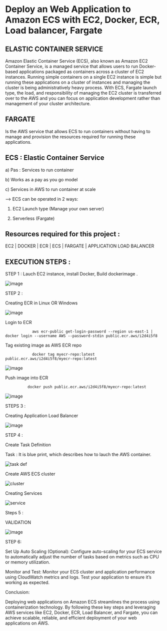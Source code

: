 # Deploy an Web Application to Amazon ECS with EC2, Docker, ECR, Load balancer, Fargate

ELASTIC CONTAINER SERVICE
----------
Amazon Elastic Container Service (ECS), also known as Amazon EC2 Container Service, is a managed service that allows users to run Docker-based applications packaged as containers across a cluster of EC2 instances. Running simple containers on a single EC2 instance is simple but running these applications on a cluster of instances and managing the cluster is being administratively heavy process. With ECS, Fargate launch type, the load, and responsibility of managing the EC2 cluster is transferred over to the AWS and you can focus on application development rather than management of your cluster architecture.

FARGATE
-----------
Is the AWS service that allows ECS to run containers without having to manage and provision the resources required for running these applications.

ECS : Elastic Container Service
---

a) Pas  : Services to run container

b) Works as a pay as you go model 

c) Services in AWS to run container at scale

--> ECS can be operated in 2 ways:

1) EC2 Launch type (Manage your own server)

2) Serverless (Fargate)


Resources required for this project :
---------

 EC2 | DOCKER | ECR | ECS | FARGATE | APPLICATION LOAD BALANCER
 

EXECUTION STEPS :
-------

STEP 1 :
 Lauch EC2 instance,
 install Docker,
 Build dockerimage .

![image](https://github.com/RanguRahul/ECS-FARGATE/assets/120587828/72575a21-24fa-493c-97a6-1a799f94ceb9)




STEP 2 :

 Creating ECR in Linux OR Windows
 
 ![image](https://github.com/RanguRahul/ECS-FARGATE/assets/120587828/bc5d1965-fbbb-48cd-88f0-34e2cf40e11f)

 Login to ECR

                aws ecr-public get-login-password --region us-east-1 | docker login --username AWS --password-stdin public.ecr.aws/i2d4i5f8

 
 Tag existing image as AWS ECR repo
 
                docker tag myecr-repo:latest public.ecr.aws/i2d4i5f8/myecr-repo:latest

   ![image](https://github.com/RanguRahul/ECS-FARGATE/assets/120587828/c2f1f8ae-cbcb-4a18-94e1-3cb523bd543f)

 
 Push image into ECR
 
              docker push public.ecr.aws/i2d4i5f8/myecr-repo:latest
 
 ![image](https://github.com/RanguRahul/ECS-FARGATE/assets/120587828/9fba6a6d-f981-45e7-9271-6096b2d95987)


STEPS 3 :

 Creating Application Load Balancer

 ![image](https://github.com/RanguRahul/ECS-FARGATE/assets/120587828/f557723c-4c14-4aa0-9fdb-920ffc424b42)


STEP 4 :

 Create Task Definition 

 Task : It is blue print, which describes how to lauch the AWS container. 
 
![task def](https://github.com/RanguRahul/ECS-FARGATE/assets/120587828/83f781c2-3c05-4e70-a90b-cd01dd018b48)



 Create AWS ECS cluster 
 
 ![cluster](https://github.com/RanguRahul/ECS-FARGATE/assets/120587828/a5033f1f-21f9-4bf1-b7ac-60d1b9b4065c)


 
 Creating Services
 
![service](https://github.com/RanguRahul/ECS-FARGATE/assets/120587828/4681113d-9772-4e23-936b-b249d0a10264)

Steps 5 :

VALIDATION

![image](https://github.com/RanguRahul/ECS-FARGATE/assets/120587828/609a7f7b-37d0-418b-a64b-858d067c9cdb)

STEP 6:

Set Up Auto Scaling (Optional): Configure auto-scaling for your ECS service to automatically adjust the number of tasks based on metrics such as CPU or memory utilization.

Monitor and Test: Monitor your ECS cluster and application performance using CloudWatch metrics and logs. Test your application to ensure it’s working as expected.

Conclusion:

Deploying web applications on Amazon ECS streamlines the process using containerization technology. By following these key steps and leveraging AWS services like EC2, Docker, ECR, Load Balancer, and Fargate, you can achieve scalable, reliable, and efficient deployment of your web applications on AWS.

